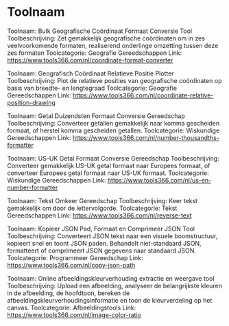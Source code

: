 # Toolnaam

Toolnaam: Bulk Geografische Coördinaat Formaat Conversie Tool
Toolbeschrijving: Zet gemakkelijk geografische coördinaten om in zes veelvoorkomende formaten, realiserend onderlinge omzetting tussen deze zes formaten
Toolcategorie: Geografie Gereedschappen
Link: https://www.tools366.com/nl/coordinate-format-converter

Toolnaam: Geografisch Coördinaat Relatieve Positie Plotter
Toolbeschrijving: Plot de relatieve posities van geografische coördinaten op basis van breedte- en lengtegraad
Toolcategorie: Geografie Gereedschappen
Link: https://www.tools366.com/nl/coordinate-relative-position-drawing

Toolnaam: Getal Duizendsten Formaat Conversie Gereedschap
Toolbeschrijving: Converteer getallen gemakkelijk naar komma gescheiden formaat, of herstel komma gescheiden getallen.
Toolcategorie: Wiskundige Gereedschappen
Link: https://www.tools366.com/nl/number-thousandths-formatter

Toolnaam: US-UK Getal Formaat Conversie Gereedschap
Toolbeschrijving: Converteer gemakkelijk US-UK getal formaat naar Europees formaat, of converteer Europees getal formaat naar US-UK formaat.
Toolcategorie: Wiskundige Gereedschappen
Link: https://www.tools366.com/nl/us-en-number-formatter

Toolnaam: Tekst Omkeer Gereedschap
Toolbeschrijving: Keer tekst gemakkelijk om door de lettervolgorde.
Toolcategorie: Tekst Gereedschappen
Link: https://www.tools366.com/nl/reverse-text

Toolnaam: Kopieer JSON Pad, Formaat en Comprimeer JSON Tool
Toolbeschrijving: Converteert JSON tekst naar een visuele boomstructuur, kopieert snel en toont JSON paden. Behandelt niet-standaard JSON, formatteert of comprimeert JSON gegevens naar standaard JSON.
Toolcategorie: Programmeer Gereedschap
Link: https://www.tools366.com/nl/copy-json-path

Toolnaam: Online afbeeldingskleurverhouding extractie en weergave tool
Toolbeschrijving: Upload een afbeelding, analyseer de belangrijkste kleuren in de afbeelding, de hoofdtoon, bereken de afbeeldingskleurverhoudingsinformatie en toon de kleurverdeling op het canvas.
Toolcategorie: Afbeeldingstools
Link: https://www.tools366.com/nl/image-color-ratio

